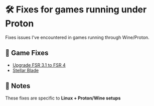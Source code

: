 # 🛠️ Fixes for games running under Proton

Fixes issues I've encountered in games running through Wine/Proton.

## 🔧 Game Fixes

- [Upgrade FSR 3.1 to FSR 4](fixes/fsr4-linux.md)
- [Stellar Blade](fixes/stellar-blade.md)

## 📌 Notes

These fixes are specific to **Linux + Proton/Wine setups**
